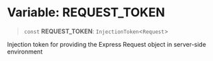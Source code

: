 # Variable: REQUEST_TOKEN

> `const` **REQUEST_TOKEN**: `InjectionToken`\<`Request`\>

Injection token for providing the Express Request object in server-side environment
